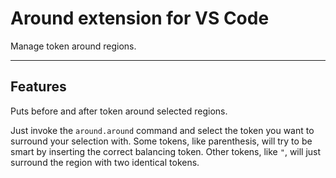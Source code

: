 # Around extension for VS Code

Manage token around regions.

-----------------------------------------------------------------------------------------------------------

## Features

Puts before and after token around selected regions.

Just invoke the `around.around` command and select the token you want to surround your selection with. Some tokens, like parenthesis, will try to be smart by inserting the correct balancing token. Other tokens, like `"`, will just surround the region with two identical tokens.